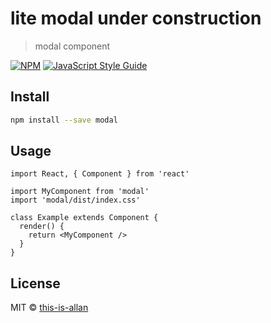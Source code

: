 # lite modal under construction

> modal component

[![NPM](https://img.shields.io/npm/v/modal.svg)](https://www.npmjs.com/package/modal) [![JavaScript Style Guide](https://img.shields.io/badge/code_style-standard-brightgreen.svg)](https://standardjs.com)

## Install

```bash
npm install --save modal
```

## Usage

```tsx
import React, { Component } from 'react'

import MyComponent from 'modal'
import 'modal/dist/index.css'

class Example extends Component {
  render() {
    return <MyComponent />
  }
}
```

## License

MIT © [this-is-allan](https://github.com/this-is-allan)
